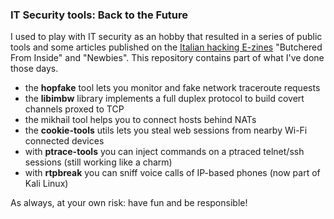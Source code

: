 ### **IT Security tools**: Back to the Future

I used to play with IT security as an hobby that resulted in a series of 
public tools and some articles published on the [Italian hacking E-zines](http://www.autistici.org/hacking_e-zines/) "Butchered From Inside" and "Newbies".
This repository contains part of what I've done those days.

* the **hopfake** tool lets you monitor and fake network traceroute requests
* the **libimbw** library implements a full duplex protocol to build covert channels proxed to TCP
* the mikhail tool helps you to connect hosts behind NATs
* the **cookie-tools** utils lets you steal web sessions from nearby Wi-Fi connected devices
* with **ptrace-tools** you can inject commands on a ptraced telnet/ssh sessions (still working like a charm)
* with **rtpbreak** you can sniff voice calls of IP-based phones (now part of Kali Linux)

As always, at your own risk: have fun and be responsible!
